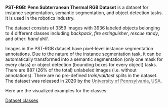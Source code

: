 **PST-RGB: Penn Subterranean Thermal RGB Dataset** is a dataset for instance segmentation, semantic segmentation, and object detection tasks. It is used in the robotics industry. 

The dataset consists of 3359 images with 3936 labeled objects belonging to 4 different classes including *backpack*, *fire extinguisher*, *rescue randy*, and other: *hand drill*.

Images in the PST-RGB dataset have pixel-level instance segmentation annotations. Due to the nature of the instance segmentation task, it can be automatically transformed into a semantic segmentation (only one mask for every class) or object detection (bounding boxes for every object) tasks. There are 887 (26% of the total) unlabeled images (i.e. without annotations). There are no pre-defined <i>train/val/test</i> splits in the dataset. The dataset was released in 2020 by the <span style="font-weight: 600; color: grey; border-bottom: 1px dashed #d3d3d3;">University of Pennsylvania, USA</span>.

Here are the visualized examples for the classes:

[Dataset classes](https://github.com/dataset-ninja/pst-rgb/raw/main/visualizations/classes_preview.webm)
